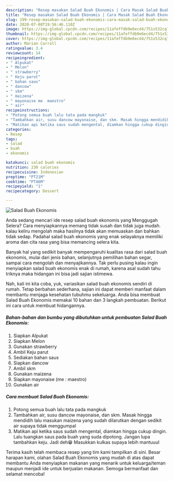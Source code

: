 ```yaml
---
description: "Resep masakan Salad Buah Ekonomis | Cara Masak Salad Buah Ekonomis Yang Enak dan Simpel"
title: "Resep masakan Salad Buah Ekonomis | Cara Masak Salad Buah Ekonomis Yang Enak dan Simpel"
slug: 199-resep-masakan-salad-buah-ekonomis-cara-masak-salad-buah-ekonomis-yang-enak-dan-simpel
date: 2020-07-08T19:56:46.110Z
image: https://img-global.cpcdn.com/recipes/11afeffdb9e6ecd4/751x532cq70/salad-buah-ekonomis-foto-resep-utama.jpg
thumbnail: https://img-global.cpcdn.com/recipes/11afeffdb9e6ecd4/751x532cq70/salad-buah-ekonomis-foto-resep-utama.jpg
cover: https://img-global.cpcdn.com/recipes/11afeffdb9e6ecd4/751x532cq70/salad-buah-ekonomis-foto-resep-utama.jpg
author: Marian Carroll
ratingvalue: 3.4
reviewcount: 14
recipeingredient:
- " Alpukat"
- " Melon"
- " strawberry"
- " Keju parut"
- " bahan saus"
- " dancow"
- " skm"
- " maizena"
- " mayonaise me  maestro"
- " air"
recipeinstructions:
- "Potong semua buah lalu tata pada mangkuk"
- "Tambahkan air, susu dancow mayonaise, dan skm. Masak hingga mendidih lalu masukan maizena yang sudah dilarutkan dengan sedikit air supaya tidak menggumpal"
- "Matikan api ketika saus sudah mengental, diamkan hingga cukup dingin. Lalu tuangkan saus pada buah yang suda dipotong. Jangan lupa tambahkan keju. Jadi deh😁 Masukkan kulkas supaya lebih mantuuul"
categories:
- Resep
tags:
- salad
- buah
- ekonomis

katakunci: salad buah ekonomis 
nutrition: 230 calories
recipecuisine: Indonesian
preptime: "PT21M"
cooktime: "PT46M"
recipeyield: "1"
recipecategory: Dessert

---
```



![Salad Buah Ekonomis](https://img-global.cpcdn.com/recipes/11afeffdb9e6ecd4/751x532cq70/salad-buah-ekonomis-foto-resep-utama.jpg)

Anda sedang mencari ide resep salad buah ekonomis yang Menggugah Selera? Cara menyiapkannya memang tidak susah dan tidak juga mudah. kalau keliru mengolah maka hasilnya tidak akan memuaskan dan bahkan tidak sedap. Padahal salad buah ekonomis yang enak selayaknya memiliki aroma dan cita rasa yang bisa memancing selera kita.

Banyak hal yang sedikit banyak mempengaruhi kualitas rasa dari salad buah ekonomis, mulai dari jenis bahan, selanjutnya pemilihan bahan segar, sampai cara mengolah dan menyajikannya. Tak perlu pusing kalau ingin menyiapkan salad buah ekonomis enak di rumah, karena asal sudah tahu triknya maka hidangan ini bisa jadi sajian istimewa.




Nah, kali ini kita coba, yuk, variasikan salad buah ekonomis sendiri di rumah. Tetap berbahan sederhana, sajian ini dapat memberi manfaat dalam membantu menjaga kesehatan tubuhmu sekeluarga. Anda bisa membuat Salad Buah Ekonomis memakai 10 bahan dan 3 langkah pembuatan. Berikut ini cara untuk membuat hidangannya.

<!--inarticleads1-->

##### Bahan-bahan dan bumbu yang dibutuhkan untuk pembuatan Salad Buah Ekonomis:

1. Siapkan  Alpukat
1. Siapkan  Melon
1. Gunakan  strawberry
1. Ambil  Keju parut
1. Sediakan  bahan saus
1. Siapkan  dancow
1. Ambil  skm
1. Gunakan  maizena
1. Siapkan  mayonaise (me : maestro)
1. Gunakan  air




<!--inarticleads2-->

##### Cara membuat Salad Buah Ekonomis:

1. Potong semua buah lalu tata pada mangkuk
1. Tambahkan air, susu dancow mayonaise, dan skm. Masak hingga mendidih lalu masukan maizena yang sudah dilarutkan dengan sedikit air supaya tidak menggumpal
1. Matikan api ketika saus sudah mengental, diamkan hingga cukup dingin. Lalu tuangkan saus pada buah yang suda dipotong. Jangan lupa tambahkan keju. Jadi deh😁 Masukkan kulkas supaya lebih mantuuul




Terima kasih telah membaca resep yang tim kami tampilkan di sini. Besar harapan kami, olahan Salad Buah Ekonomis yang mudah di atas dapat membantu Anda menyiapkan makanan yang menarik untuk keluarga/teman maupun menjadi ide untuk berjualan makanan. Semoga bermanfaat dan selamat mencoba!
